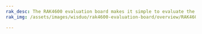 ```yaml
---
rak_desc: The RAK4600 evaluation board makes it simple to evaluate the RAK4600 stamp module. The base board allows to test WisBlock Sensor and WisBlock IO modules.
rak_img: /assets/images/wisduo/rak4600-evaluation-board/overview/RAK4600_Evaluation_home.png

---
```


<rk-redirect to="/Product-Categories/WisDuo/RAK4600-Evaluation-Board/Overview/"/>
